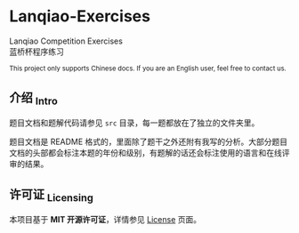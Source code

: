 Lanqiao-Exercises
==========
Lanqiao Competition Exercises  
蓝桥杯程序练习

<sup> This project only supports Chinese docs. If you are an English user, feel free to contact us. </sup>

## 介绍 <sub>Intro</sub>

题目文档和题解代码请参见 `src` 目录，每一题都放在了独立的文件夹里。

题目文档是 README 格式的，里面除了题干之外还附有我写的分析。大部分题目文档的头部都会标注本题的年份和级别，有题解的话还会标注使用的语言和在线评审的结果。

## 许可证 <sub>Licensing</sub>

本项目基于 **MIT 开源许可证**，详情参见 [License](https://github.com/isHarryh/Lanqiao-Exercises/blob/main/LICENSE) 页面。
